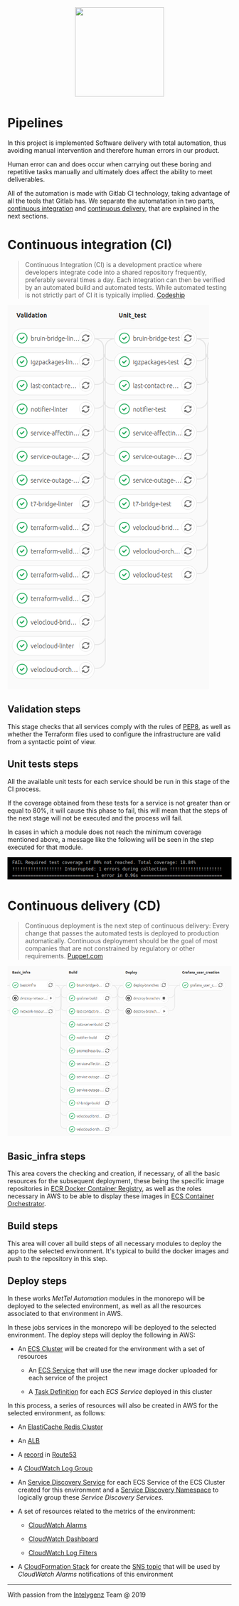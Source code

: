 <div align="center">
<img src="https://media.licdn.com/dms/image/C4E0BAQHrME9aCW6ulg/company-logo_200_200/0?e=2159024400&v=beta&t=6xMNS1zK1F8asBlM16EzbJ4Im7SlQ8L7a7sgcaNzZQE"  width="200" height="200">
</div>

# Pipelines

In this project is implemented Software delivery with total automation, thus avoiding manual intervention and therefore human errors in our product.

Human error can and does occur when carrying out these boring and repetitive tasks manually and ultimately does affect the ability to meet deliverables.

All of the automation is made with Gitlab CI technology, taking advantage of all the tools that Gitlab has.
We separate the automatation in two parts, [continuous integration](#continuous-integration-ci) and [continuous delivery](#continuous-delivery-cd), that are explained in the next sections.

# Continuous integration (CI)

> Continuous Integration (CI) is a development practice where developers integrate code into a shared repository frequently, preferably several times a day. Each integration can then be verified by an automated build and automated tests. While automated testing is not strictly part of CI it is typically implied.
> [Codeship](https://codeship.com/continuous-integration-essentials)

![IMAGE: CI_MetTel_Automation.png](./img/pipelines/CI_MetTel_Automation.png)

## Validation steps

This stage checks that all services comply with the rules of [PEP8](https://www.python.org/dev/peps/pep-0008/#package-and-module-names), as well as whether the Terraform files used to configure the infrastructure are valid from a syntactic point of view.

## Unit tests steps

All the available unit tests for each service should be run in this stage of the CI process.

If the coverage obtained from these tests for a service is not greater than or equal to 80%, it will cause this phase to fail, this will mean that the steps of the next stage will not be executed and the process will fail.

In cases in which a module does not reach the minimum coverage mentioned above, a message like the following will be seen in the step executed for that module.

![IMAGE: unit_test_coverage_not_reach_minimum.png](./img/pipelines/unit_test_coverage_not_reach_minimum.png)

# Continuous delivery (CD)

> Continuous deployment is the next step of continuous delivery: Every change that passes the automated tests is deployed to production automatically. Continuous deployment should be the goal of most companies that are not constrained by regulatory or other requirements.
> [Puppet.com](https://puppet.com/blog/continuous-delivery-vs-continuous-deployment-what-s-diff)

![IMAGE: CD_MetTel_Automation.png](./img/pipelines/CD_MetTel_Automation.png)

## Basic_infra steps

This area covers the checking and creation, if necessary, of all the basic resources for the subsequent deployment, these being the specific image repositories in [ECR Docker Container Registry](https://aws.amazon.com/ecr), as well as the roles necessary in AWS to be able to display these images in [ECS Container Orchestrator](https://aws.amazon.com/ecs/).

## Build steps

This area will cover all build steps of all necessary modules to deploy the app to the selected environment. It's typical to build the docker images and push to the repository in this step.

## Deploy steps

In these works  *MetTel Automation* modules in the monorepo will be deployed to the selected environment, as well as all the resources associated to that environment in AWS.

In these jobs services in the monorepo will be deployed to the selected environment. The deploy steps will deploy the following in AWS:

* An [ECS Cluster](https://docs.aws.amazon.com/AmazonECS/latest/developerguide/ECS_clusters.html) will be created for the environment with a set of resources

    * An [ECS Service](https://docs.aws.amazon.com/AmazonECS/latest/developerguide/ecs_services.html) that will use the new image docker uploaded for each service of the project

    * A [Task Definition](https://docs.aws.amazon.com/AmazonECS/latest/developerguide/example_task_definitions.html) for each *ECS Service* deployed in this cluster

In this process, a series of resources will also be created in AWS for the selected environment, as follows:

* An [ElastiCache Redis Cluster](https://docs.aws.amazon.com/AmazonElastiCache/latest/red-ug/WhatIs.html)

* An [ALB](https://docs.aws.amazon.com/elasticloadbalancing/latest/application/introduction.html)

* A [record](https://docs.aws.amazon.com/Route53/latest/DeveloperGuide/rrsets-working-with.html) in [Route53](https://aws.amazon.com/route53/features/)

* A [CloudWatch Log Group](https://docs.aws.amazon.com/AmazonCloudWatch/latest/logs/CloudWatchLogsConcepts.html)

* An [Service Discovery Service](https://aws.amazon.com/blogs/aws/amazon-ecs-service-discovery/) for each ECS Service of the ECS Cluster created for this environment and a [Service Discovery Namespace](https://docs.aws.amazon.com/AmazonECS/latest/developerguide/service-discovery.html) to logically group these *Service Discovery Services*.

* A set of resources related to the metrics of the environment:

    * [CloudWatch Alarms](https://docs.aws.amazon.com/AmazonCloudWatch/latest/monitoring/AlarmThatSendsEmail.html)

    * [CloudWatch Dashboard](https://docs.aws.amazon.com/AmazonCloudWatch/latest/monitoring/CloudWatch_Dashboards.html)

    * [CloudWatch Log Filters](https://docs.aws.amazon.com/AmazonCloudWatch/latest/logs/FilterAndPatternSyntax.html)

* A [CloudFormation Stack](https://docs.aws.amazon.com/AWSCloudFormation/latest/UserGuide/stacks.html) for create the [SNS topic](https://docs.aws.amazon.com/AWSCloudFormation/latest/UserGuide/aws-properties-sns-topic.html) that will be used by *CloudWatch Alarms* notifications of this environment

---
With passion from the [Intelygenz](https://www.intelygenz.com) Team @ 2019